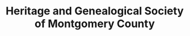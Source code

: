 ---
layout: repo
title: "Heritage and Genealogical Society of Montgomery County"
id: 19892
permalink: repos/19892/
---